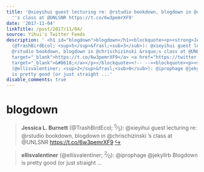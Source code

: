 ```yaml
---
title: '@xieyihui guest lecturing re: @rstudio bookdown, blogdown in @chrischizinski
  ''s class at @UNLSNR https://t.co/6w3pemrXF9'
date: '2017-11-04'
linkTitle: /post/2017/11/04/
source: Yihui's Twitter Feeds
description: ' <h1 id="blogdown">blogdown</h1><blockquote><p><strong>Jessica L. Burnett</strong>
  (@TrashBirdEcol; <sup>5</sup>&frasl;<sub>3</sub>): @xieyihui guest lecturing re:
  @rstudio bookdown, blogdown in @chrischizinski &rsquo;s class at @UNLSNR <a href="https://t.co/6w3pemrXF9"
  target="_blank">https://t.co/6w3pemrXF9</a> <a href="https://twitter.com/xieyihui/status/926466340654800897"
  target="_blank">&#8618;</a></p></blockquote><!-- --><blockquote><p><strong>ellisvalentiner</strong>
  (@ellisvalentiner; <sup>2</sup>&frasl;<sub>0</sub>): @iprophage @jekyllrb Blogdown
  is pretty good (or just straight ...'
disable_comments: true
---
```

 <h1 id="blogdown">blogdown</h1><blockquote><p><strong>Jessica L. Burnett</strong> (@TrashBirdEcol; <sup>5</sup>&frasl;<sub>3</sub>): @xieyihui guest lecturing re: @rstudio bookdown, blogdown in @chrischizinski &rsquo;s class at @UNLSNR <a href="https://t.co/6w3pemrXF9" target="_blank">https://t.co/6w3pemrXF9</a> <a href="https://twitter.com/xieyihui/status/926466340654800897" target="_blank">&#8618;</a></p></blockquote><!-- --><blockquote><p><strong>ellisvalentiner</strong> (@ellisvalentiner; <sup>2</sup>&frasl;<sub>0</sub>): @iprophage @jekyllrb Blogdown is pretty good (or just straight ...